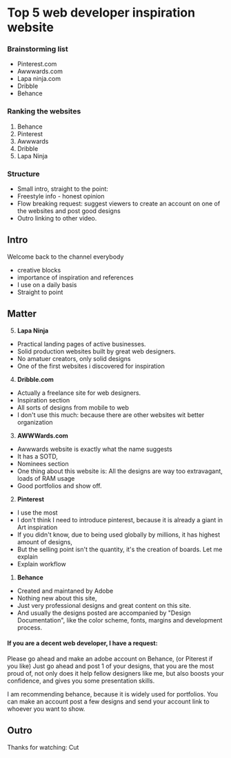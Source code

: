 # Top 5 web developer inspiration website

### Brainstorming list

- Pinterest.com
- Awwwards.com
- Lapa ninja.com
- Dribble
- Behance

### Ranking the websites

1. Behance
2. Pinterest
3. Awwwards
4. Dribble
5. Lapa Ninja

### Structure

- Small intro, straight to the point:
- Freestyle info - honest opinion
- Flow breaking request: suggest viewers to create an account on one of the websites and post good designs
- Outro linking to other video.

## Intro

Welcome back to the channel everybody

- creative blocks
- importance of inspiration and references
- I use on a daily basis
- Straight to point

## Matter

5. **Lapa Ninja**

- Practical landing pages of active businesses.
- Solid production websites built by great web designers.
- No amatuer creators, only solid designs
- One of the first websites i discovered for inspiration

4. **Dribble.com**

- Actually a freelance site for web designers.
- Inspiration section
- All sorts of designs from mobile to web
- I don't use this much: because there are other websites wit better organization

3. **AWWWards.com**

- Awwwards website is exactly what the name suggests
- It has a SOTD,
- Nominees section
- One thing about this website is: All the designs are way too extravagant, loads of RAM usage
- Good portfolios and show off.

2. **Pinterest**

- I use the most
- I don't think I need to introduce pinterest, because it is already a giant in Art inspiration
- If you didn't know, due to being used globally by millions, it has highest amount of designs,
- But the selling point isn't the quantity, it's the creation of boards. Let me explain
- Explain workflow

1. **Behance**

- Created and maintaned by Adobe
- Nothing new about this site,
- Just very professional designs and great content on this site.
- And usually the designs posted are accompanied by "Design Documentation", like the color scheme, fonts, margins and development process.

#### If you are a decent web developer, I have a request:

Please go ahead and make an adobe account on Behance, (or Piterest if you like)
Just go ahead and post 1 of your designs, that you are the most proud of, not only does it help fellow designers like me, but also boosts your confidence, and gives you some presentation skills.

I am recommending behance, because it is widely used for portfolios. You can make an account post a few designs and send your account link to whoever you want to show.

## Outro

Thanks for watching: Cut
